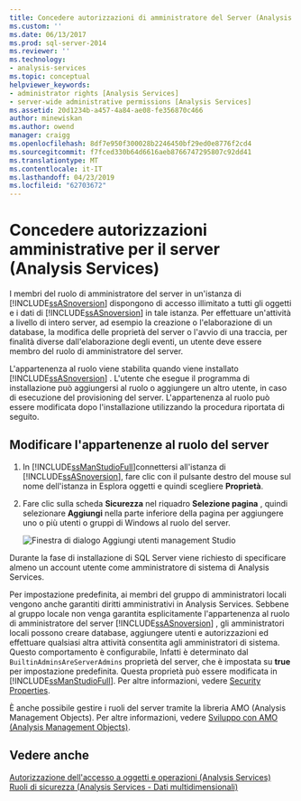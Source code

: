 ```yaml
---
title: Concedere autorizzazioni di amministratore del Server (Analysis Services) | Microsoft Docs
ms.custom: ''
ms.date: 06/13/2017
ms.prod: sql-server-2014
ms.reviewer: ''
ms.technology:
- analysis-services
ms.topic: conceptual
helpviewer_keywords:
- administrator rights [Analysis Services]
- server-wide administrative permissions [Analysis Services]
ms.assetid: 20d1234b-a457-4a84-ae08-fe356870c466
author: minewiskan
ms.author: owend
manager: craigg
ms.openlocfilehash: 8df7e950f300028b2246450bf29ed0e8776f2cd4
ms.sourcegitcommit: f7fced330b64d6616aeb8766747295807c92dd41
ms.translationtype: MT
ms.contentlocale: it-IT
ms.lasthandoff: 04/23/2019
ms.locfileid: "62703672"
---
```

# <a name="grant-server-administrator-permissions-analysis-services"></a>Concedere autorizzazioni amministrative per il server (Analysis Services)
  I membri del ruolo di amministratore del server in un'istanza di [!INCLUDE[ssASnoversion](../../includes/ssasnoversion-md.md)] dispongono di accesso illimitato a tutti gli oggetti e i dati di [!INCLUDE[ssASnoversion](../../includes/ssasnoversion-md.md)] in tale istanza. Per effettuare un'attività a livello di intero server, ad esempio la creazione o l'elaborazione di un database, la modifica delle proprietà del server o l'avvio di una traccia, per finalità diverse dall'elaborazione degli eventi, un utente deve essere membro del ruolo di amministratore del server.  
  
 L'appartenenza al ruolo viene stabilita quando viene installato [!INCLUDE[ssASnoversion](../../includes/ssasnoversion-md.md)] . L'utente che esegue il programma di installazione può aggiungersi al ruolo o aggiungere un altro utente, in caso di esecuzione del provisioning del server. L'appartenenza al ruolo può essere modificata dopo l'installazione utilizzando la procedura riportata di seguito.  
  
## <a name="modify-server-role-membership"></a>Modificare l'appartenenze al ruolo del server  
  
1.  In [!INCLUDE[ssManStudioFull](../../includes/ssmanstudiofull-md.md)]connettersi all'istanza di [!INCLUDE[ssASnoversion](../../includes/ssasnoversion-md.md)], fare clic con il pulsante destro del mouse sul nome dell'istanza in Esplora oggetti e quindi scegliere **Proprietà**.  
  
2.  Fare clic sulla scheda **Sicurezza** nel riquadro **Selezione pagina** , quindi selezionare **Aggiungi** nella parte inferiore della pagina per aggiungere uno o più utenti o gruppi di Windows al ruolo del server.  
  
     ![Finestra di dialogo Aggiungi utenti management Studio](../media/ssas-serveradminadd.png "finestra di dialogo Aggiungi utenti management Studio")  
  
 Durante la fase di installazione di SQL Server viene richiesto di specificare almeno un account utente come amministratore di sistema di Analysis Services.  
  
 Per impostazione predefinita, ai membri del gruppo di amministratori locali vengono anche garantiti diritti amministrativi in Analysis Services. Sebbene al gruppo locale non venga garantita esplicitamente l'appartenenza al ruolo di amministratore del server [!INCLUDE[ssASnoversion](../../includes/ssasnoversion-md.md)] , gli amministratori locali possono creare database, aggiungere utenti e autorizzazioni ed effettuare qualsiasi altra attività consentita agli amministratori di sistema. Questo comportamento è configurabile, Infatti è determinato dal `BuiltinAdminsAreServerAdmins` proprietà del server, che è impostata su **true** per impostazione predefinita. Questa proprietà può essere modificata in [!INCLUDE[ssManStudioFull](../../includes/ssmanstudiofull-md.md)]. Per altre informazioni, vedere [Security Properties](../server-properties/security-properties.md).  
  
 È anche possibile gestire i ruoli del server tramite la libreria AMO (Analysis Management Objects). Per altre informazioni, vedere [Sviluppo con AMO &#40;Analysis Management Objects&#41;](https://docs.microsoft.com/bi-reference/amo/developing-with-analysis-management-objects-amo).  
  
## <a name="see-also"></a>Vedere anche  
 [Autorizzazione dell'accesso a oggetti e operazioni &#40;Analysis Services&#41;](../multidimensional-models/authorizing-access-to-objects-and-operations-analysis-services.md)   
 [Ruoli di sicurezza &#40;Analysis Services - Dati multidimensionali&#41;](../multidimensional-models/olap-logical/security-roles-analysis-services-multidimensional-data.md)  
  
  
